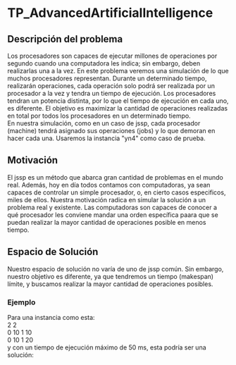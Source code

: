 # TP_AdvancedArtificialIntelligence
## Descripción del problema
Los procesadores son capaces de ejecutar millones de operaciones por segundo cuando una computadora les indica; sin embargo, deben realizarlas una a la vez. En este problema veremos una simulación de lo que muchos procesadores representan. Durante un determinado tiempo, realizarán operaciones, cada operación solo podrá ser realizada por un procesador a la vez y tendra un tiempo de ejecución. Los procesadores tendran un  potencia distinta, por lo que el tiempo de ejecución en cada uno, es diferente. El objetivo es maximizar la cantidad de operaciones realizadas en total por todos los procesadores en un determinado tiempo.  
En nuestra simulación, como en un caso de jssp, cada procesador (machine) tendrá asignado sus operaciones (jobs) y lo que demoran en hacer cada una. Usaremos la instancia "yn4" como caso de prueba.
## Motivación
El jssp es un método que abarca gran cantidad de problemas en el mundo real. Además, hoy en día todos contamos con computadoras, ya sean capaces de controlar un simple procesador, o, en cierto casos especificos, miles de ellos. Nuestra motivación radica en simular la solución a un problema real y existente. Las computadoras son capaces de conocer a qué procesador les conviene mandar una orden específica paara que se puedan realizar la mayor cantidad de operaciones posible en menos tiempo.
## Espacio de Solución
Nuestro espacio de solución no varía de uno de jssp común. Sin embargo, nuestro objetivo es diferente, ya que tendremos un tiempo (makespan) límite, y buscamos realizar la mayor cantidad de operaciones posibles.
### Ejemplo
Para una instancia como esta:\
2 2 \
0 10 1 10 \
0 10 1 20 \
y con un tiempo de ejecución máximo de 50 ms, esta podría ser una solución:

